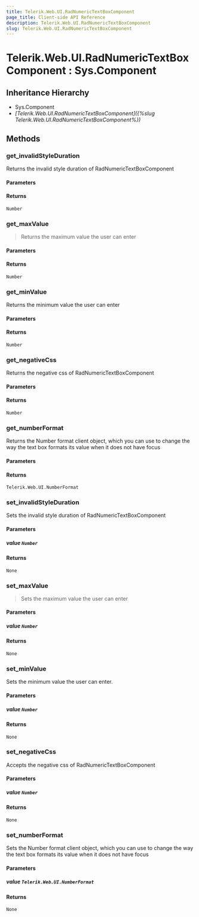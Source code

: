 ```yaml
---
title: Telerik.Web.UI.RadNumericTextBoxComponent
page_title: Client-side API Reference
description: Telerik.Web.UI.RadNumericTextBoxComponent
slug: Telerik.Web.UI.RadNumericTextBoxComponent
---
```


# Telerik.Web.UI.RadNumericTextBoxComponent : Sys.Component 

## Inheritance Hierarchy

* Sys.Component
* *[Telerik.Web.UI.RadNumericTextBoxComponent]({%slug Telerik.Web.UI.RadNumericTextBoxComponent%})*


## Methods

###  get_invalidStyleDuration

Returns the invalid style duration of RadNumericTextBoxComponent

#### Parameters

#### Returns

`Number` 

### get_maxValue

>Returns the maximum value the user can enter

#### Parameters

#### Returns

`Number` 

### get_minValue

Returns the minimum value the user can enter

#### Parameters

#### Returns

`Number` 

### get_negativeCss

Returns the negative css of RadNumericTextBoxComponent

#### Parameters

#### Returns

`Number` 

### get_numberFormat

Returns the Number format client object, which you can use to change the way the text box formats its value when it does not have focus

#### Parameters

#### Returns

`Telerik.Web.UI.NumberFormat` 

### set_invalidStyleDuration

Sets the invalid style duration of RadNumericTextBoxComponent

#### Parameters

##### value `Number`

#### Returns

`None` 

### set_maxValue

>Sets the maximum value the user can enter

#### Parameters

##### value `Number`

#### Returns

`None` 

### set_minValue

Sets the minimum value the user can enter.

#### Parameters

##### value `Number`

#### Returns

`None` 

### set_negativeCss

Accepts the negative css of RadNumericTextBoxComponent

#### Parameters

##### value `Number`

#### Returns

`None` 

### set_numberFormat

Sets the Number format client object, which you can use to change the way the text box formats its value when it does not have focus

#### Parameters

##### value `Telerik.Web.UI.NumberFormat`

#### Returns

`None` 



